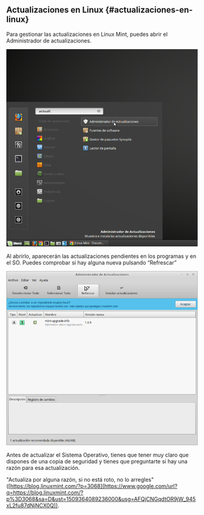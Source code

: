 ## Actualizaciones en Linux {#actualizaciones-en-linux}

Para gestionar las actualizaciones en Linux Mint, puedes abrir el Administrador de actualizaciones.

![](/images/image5.png)

Al abrirlo, aparecerán las actualizaciones pendientes en los programas y en el SO. Puedes comprobar si hay alguna nueva pulsando “Refrescar”

![](/images/image44.png)

Antes de actualizar el Sistema Operativo, tienes que tener muy claro que dispones de una copia de seguridad y tienes que preguntarte si hay una razón para esa actualización.

&quot;Actualiza por alguna razón, si no está roto, no lo arregles&quot; ([https://blog.linuxmint.com/?p=3068](https://www.google.com/url?q=https://blog.linuxmint.com/?p%3D3068&sa=D&ust=1509364089236000&usg=AFQjCNGqdtOR9jW_945xL2fu87dNjNCX0Q)).